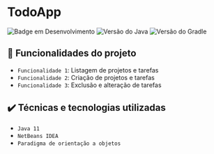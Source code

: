 # TodoApp

![Badge em Desenvolvimento](https://img.shields.io/badge/STATUS-EM%20DESENVOLVIMENTO-blue)
![Versão do Java](https://img.shields.io/badge/Java-v.11%2B-brightgreen)
![Versão do Gradle](https://img.shields.io/badge/Gradle-v.7.4.2-brightgreen)

 ## :hammer: Funcionalidades do projeto

- `Funcionalidade 1`: Listagem de projetos e tarefas
- `Funcionalidade 2`: Criação de projetos e tarefas
- `Funcionalidade 3`: Exclusão e alteração de tarefas


## ✔️ Técnicas e tecnologias utilizadas

- ``Java 11``
- ``NetBeans IDEA``
- ``Paradigma de orientação a objetos``
